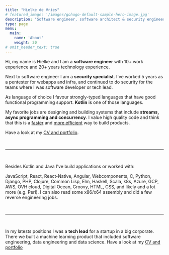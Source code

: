 ```yaml
---
title: "Hielke de Vries"
# featured_image: '/images/gohugo-default-sample-hero-image.jpg'
description: "Software engineer, software architect & security engineer"
type: page
menu:   
  main:
    name: 'About'
    weight: 20
# omit_header_text: true
---
```



Hi, my name is Hielke and I am a **software engineer** with 10+ work experience and 20+ years technology experience. 

Next to software engineer I am a **security specialist**. I've worked 5 years as a pentester for webapps and infra, and continued to do security for the teams where I was software developer or tech lead.

As language of choice I favour strongly-typed languages that have good functional programming support. **Kotlin** is one of those languages.

My favorite jobs are designing and building systems that include **streams, async programming and concurrency**. I value high quality code and think that this is a [faster][clean_code_link] and [more efficient][clean_architecture_link] way to build products.

Have a look at my [CV and portfolio](/portfolio).

&nbsp;&nbsp;&nbsp;

---

&nbsp;&nbsp;&nbsp;&nbsp;


Besides Kotlin and Java I've build applications or worked with:

JavaScript, React, React-Native, Angular, Webcomponents, C, Python, Django, PHP, Clojure, Common Lisp, Elm, Haskell, Scala, k8s, Azure, GCP, AWS, OVH cloud, Digital Ocean, Groovy, HTML, CSS, and likely and a lot more (e.g. Perl). I can also read some x86/x64 assembly and did a few reverse engineering jobs.


&nbsp;&nbsp;&nbsp;

---

&nbsp;&nbsp;&nbsp;&nbsp;


In my latests positions I was a **tech lead** for a startup in a big corporate. There we built a machine learning product that included software engineering, data engineering and data science. Have a look at my [CV and portfolio](/portfolio)



<!-- ## Kotlin
If you run a Java project, consider switching to Kotlin. It is an objective improvement. We were (one of?) the first teams that started to using Kotlin at ING. We [pushed](ref blog julien) long for it, but it made many developers very happy. Kotlin seemlesly integrates with Java. It lets the developer write less code, more concise, and with less bugs. Developers like proper tools, that makes them happy. Java is dated and sometimes feels like a stretch to work with. Kotlin addressed many of Java's pain points and replaced them with very good replacements. -->





<!-- Software and security engineer with 10+ work experience and 25 years technology experience

* Wrote my first script at the age of 8.
* Joined a hacker group at age 15-16.
* Graduated Msc. finance, cum laude
* Began career as a white hat hacker/security specialist
* Continued career as a software developer
* Now senior software engineer/tech lead for different projects -->


[clean_code_link]: https://www.bol.com/nl/nl/f/clean-code/9200000033313462/
[clean_architecture_link]: https://www.bol.com/nl/nl/p/clean-architecture/9200000051454865/?bltgh=lnVHBc27MhgkYDgoM61PDQ.2_14.15.ProductTitle